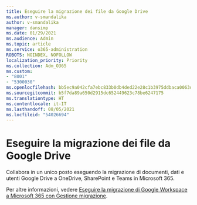```yaml
---
title: Eseguire la migrazione dei file da Google Drive
ms.author: v-smandalika
author: v-smandalika
manager: dansimp
ms.date: 01/29/2021
ms.audience: Admin
ms.topic: article
ms.service: o365-administration
ROBOTS: NOINDEX, NOFOLLOW
localization_priority: Priority
ms.collection: Adm_O365
ms.custom:
- "8001"
- "5300030"
ms.openlocfilehash: bb5ec9a042cfa7ebc833b0db4ded22e28c1b3975ddbaca0063d4476896795ba0
ms.sourcegitcommit: b5f7da89a650d2915dc652449623c78be6247175
ms.translationtype: HT
ms.contentlocale: it-IT
ms.lasthandoff: 08/05/2021
ms.locfileid: "54026694"
---
```

# <a name="migrate-files-from-google-drive"></a>Eseguire la migrazione dei file da Google Drive

Collabora in un unico posto eseguendo la migrazione di documenti, dati e utenti Google Drive a OneDrive, SharePoint e Teams in Microsoft 365.

Per altre informazioni, vedere [Eseguire la migrazione di Google Workspace a Microsoft 365 con Gestione migrazione](/sharepointmigration/mm-google-overview).
